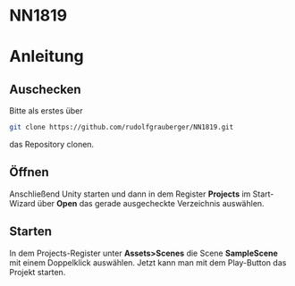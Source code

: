 # NN1819
# Anleitung

## Auschecken
Bitte als erstes über 

```sh
git clone https://github.com/rudolfgrauberger/NN1819.git
```

das Repository clonen.

## Öffnen
Anschließend Unity starten und dann in dem Register **Projects** im Start-Wizard über **Open** das gerade ausgecheckte Verzeichnis auswählen.

## Starten
In dem Projects-Register unter **Assets>Scenes** die Scene **SampleScene** mit einem Doppelklick auswählen. Jetzt kann man mit dem Play-Button das Projekt starten.
